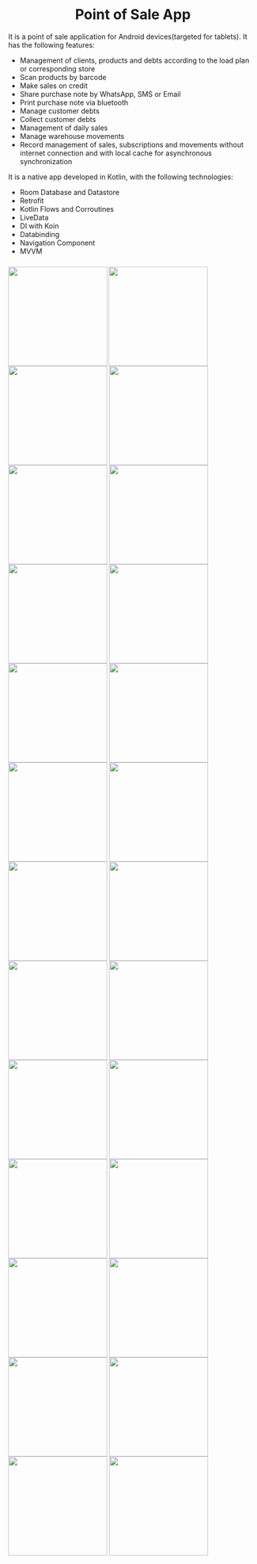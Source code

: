 <h1 align="center">Point of Sale App </h1>

It is a point of sale application for Android devices(targeted for tablets). It has the following features:
- Management of clients, products and debts according to the load plan or corresponding store
- Scan products by barcode
- Make sales on credit
- Share purchase note by WhatsApp, SMS or Email
- Print purchase note via bluetooth
- Manage customer debts
- Collect customer debts
- Management of daily sales
- Manage warehouse movements
- Record management of sales, subscriptions and movements without internet connection and with local cache for asynchronous synchronization

It is a native app developed in Kotlin, with the following technologies:
- Room Database and Datastore
- Retrofit
- Kotlin Flows and Corroutines
- LiveData
- DI with Koin
- Databinding
- Navigation Component
- MVVM

<h3 align="left">
  <img align="left" width="200" src="https://github.com/laclave96/pos-app/blob/main/screenshots/1.jpg">
  <img align="center" width="200" src="https://github.com/laclave96/pos-app/blob/main/screenshots/2.jpg">
  <img align="center" width="200" src="https://github.com/laclave96/pos-app/blob/main/screenshots/3.jpg">
  <img align="center" width="200" src="https://github.com/laclave96/pos-app/blob/main/screenshots/4.jpg">
  <img align="center" width="200" src="https://github.com/laclave96/pos-app/blob/main/screenshots/5.jpg">
  <img align="center" width="200" src="https://github.com/laclave96/pos-app/blob/main/screenshots/6.jpg">
  <img align="center" width="200" src="https://github.com/laclave96/pos-app/blob/main/screenshots/7.jpg">
  <img align="center" width="200" src="https://github.com/laclave96/pos-app/blob/main/screenshots/8.jpg">
  <img align="center" width="200" src="https://github.com/laclave96/pos-app/blob/main/screenshots/9.jpg">
  <img align="center" width="200" src="https://github.com/laclave96/pos-app/blob/main/screenshots/10.jpg">
  <img align="center" width="200" src="https://github.com/laclave96/pos-app/blob/main/screenshots/11.jpg">
  <img align="center" width="200" src="https://github.com/laclave96/pos-app/blob/main/screenshots/12.jpg">
  <img align="center" width="200" src="https://github.com/laclave96/pos-app/blob/main/screenshots/13.jpg">
  <img align="center" width="200" src="https://github.com/laclave96/pos-app/blob/main/screenshots/14.jpg">
  <img align="center" width="200" src="https://github.com/laclave96/pos-app/blob/main/screenshots/15.jpg">
  <img align="center" width="200" src="https://github.com/laclave96/pos-app/blob/main/screenshots/16.jpg">
  <img align="center" width="200" src="https://github.com/laclave96/pos-app/blob/main/screenshots/17.jpg">
  <img align="center" width="200" src="https://github.com/laclave96/pos-app/blob/main/screenshots/18.jpg">
  <img align="center" width="200" src="https://github.com/laclave96/pos-app/blob/main/screenshots/19.jpg">
  <img align="center" width="200" src="https://github.com/laclave96/pos-app/blob/main/screenshots/20.jpg">
  <img align="center" width="200" src="https://github.com/laclave96/pos-app/blob/main/screenshots/21.jpg">
  <img align="center" width="200" src="https://github.com/laclave96/pos-app/blob/main/screenshots/22.jpg">
  <img align="center" width="200" src="https://github.com/laclave96/pos-app/blob/main/screenshots/23.jpg">
  <img align="center" width="200" src="https://github.com/laclave96/pos-app/blob/main/screenshots/24.jpg">
  <img align="center" width="200" src="https://github.com/laclave96/pos-app/blob/main/screenshots/25.jpg">
  <img align="center" width="200" src="https://github.com/laclave96/pos-app/blob/main/screenshots/26.jpg">
</h3>

